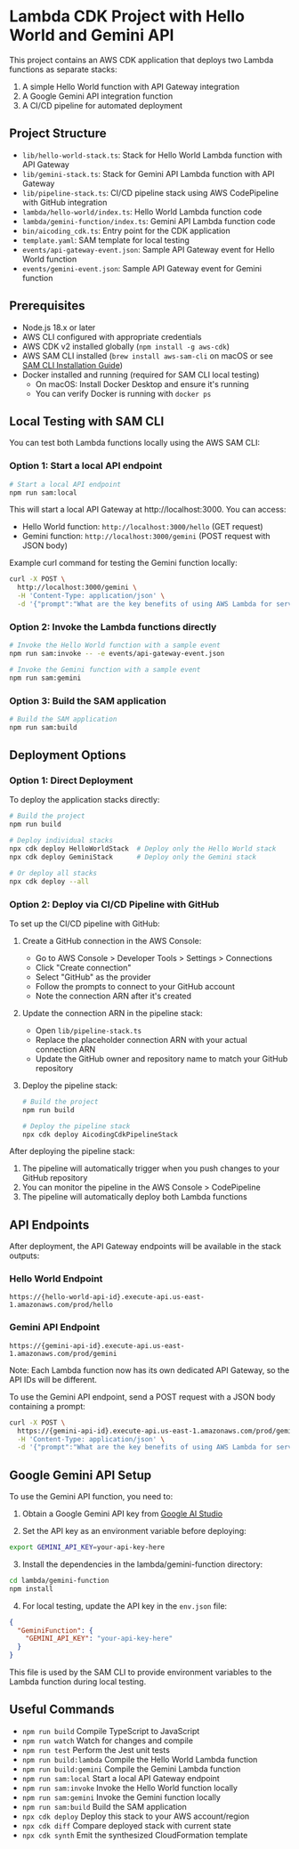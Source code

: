 # Lambda CDK Project with Hello World and Gemini API

This project contains an AWS CDK application that deploys two Lambda functions as separate stacks:
1. A simple Hello World function with API Gateway integration
2. A Google Gemini API integration function
3. A CI/CD pipeline for automated deployment

## Project Structure

- `lib/hello-world-stack.ts`: Stack for Hello World Lambda function with API Gateway
- `lib/gemini-stack.ts`: Stack for Gemini API Lambda function with API Gateway
- `lib/pipeline-stack.ts`: CI/CD pipeline stack using AWS CodePipeline with GitHub integration
- `lambda/hello-world/index.ts`: Hello World Lambda function code
- `lambda/gemini-function/index.ts`: Gemini API Lambda function code
- `bin/aicoding_cdk.ts`: Entry point for the CDK application
- `template.yaml`: SAM template for local testing
- `events/api-gateway-event.json`: Sample API Gateway event for Hello World function
- `events/gemini-event.json`: Sample API Gateway event for Gemini function

## Prerequisites

- Node.js 18.x or later
- AWS CLI configured with appropriate credentials
- AWS CDK v2 installed globally (`npm install -g aws-cdk`)
- AWS SAM CLI installed (`brew install aws-sam-cli` on macOS or see [SAM CLI Installation Guide](https://docs.aws.amazon.com/serverless-application-model/latest/developerguide/serverless-sam-cli-install.html))
- Docker installed and running (required for SAM CLI local testing)
  - On macOS: Install Docker Desktop and ensure it's running
  - You can verify Docker is running with `docker ps`

## Local Testing with SAM CLI

You can test both Lambda functions locally using the AWS SAM CLI:

### Option 1: Start a local API endpoint

```bash
# Start a local API endpoint
npm run sam:local
```

This will start a local API Gateway at http://localhost:3000. You can access:

- Hello World function: `http://localhost:3000/hello` (GET request)
- Gemini function: `http://localhost:3000/gemini` (POST request with JSON body)

Example curl command for testing the Gemini function locally:

```bash
curl -X POST \
  http://localhost:3000/gemini \
  -H 'Content-Type: application/json' \
  -d '{"prompt":"What are the key benefits of using AWS Lambda for serverless computing?"}'
```

### Option 2: Invoke the Lambda functions directly

```bash
# Invoke the Hello World function with a sample event
npm run sam:invoke -- -e events/api-gateway-event.json

# Invoke the Gemini function with a sample event
npm run sam:gemini
```

### Option 3: Build the SAM application

```bash
# Build the SAM application
npm run sam:build
```

## Deployment Options

### Option 1: Direct Deployment

To deploy the application stacks directly:

```bash
# Build the project
npm run build

# Deploy individual stacks
npx cdk deploy HelloWorldStack  # Deploy only the Hello World stack
npx cdk deploy GeminiStack      # Deploy only the Gemini stack

# Or deploy all stacks
npx cdk deploy --all
```

### Option 2: Deploy via CI/CD Pipeline with GitHub

To set up the CI/CD pipeline with GitHub:

1. Create a GitHub connection in the AWS Console:
   - Go to AWS Console > Developer Tools > Settings > Connections
   - Click "Create connection"
   - Select "GitHub" as the provider
   - Follow the prompts to connect to your GitHub account
   - Note the connection ARN after it's created

2. Update the connection ARN in the pipeline stack:
   - Open `lib/pipeline-stack.ts`
   - Replace the placeholder connection ARN with your actual connection ARN
   - Update the GitHub owner and repository name to match your GitHub repository

3. Deploy the pipeline stack:
   ```bash
   # Build the project
   npm run build

   # Deploy the pipeline stack
   npx cdk deploy AicodingCdkPipelineStack
   ```

After deploying the pipeline stack:

1. The pipeline will automatically trigger when you push changes to your GitHub repository
2. You can monitor the pipeline in the AWS Console > CodePipeline
3. The pipeline will automatically deploy both Lambda functions

## API Endpoints

After deployment, the API Gateway endpoints will be available in the stack outputs:

### Hello World Endpoint

```
https://{hello-world-api-id}.execute-api.us-east-1.amazonaws.com/prod/hello
```

### Gemini API Endpoint

```
https://{gemini-api-id}.execute-api.us-east-1.amazonaws.com/prod/gemini
```

Note: Each Lambda function now has its own dedicated API Gateway, so the API IDs will be different.

To use the Gemini API endpoint, send a POST request with a JSON body containing a prompt:

```bash
curl -X POST \
  https://{gemini-api-id}.execute-api.us-east-1.amazonaws.com/prod/gemini \
  -H 'Content-Type: application/json' \
  -d '{"prompt":"What are the key benefits of using AWS Lambda for serverless computing?"}'
```

## Google Gemini API Setup

To use the Gemini API function, you need to:

1. Obtain a Google Gemini API key from [Google AI Studio](https://makersuite.google.com/app/apikey)

2. Set the API key as an environment variable before deploying:

```bash
export GEMINI_API_KEY=your-api-key-here
```

3. Install the dependencies in the lambda/gemini-function directory:

```bash
cd lambda/gemini-function
npm install
```

4. For local testing, update the API key in the `env.json` file:

```json
{
  "GeminiFunction": {
    "GEMINI_API_KEY": "your-api-key-here"
  }
}
```

This file is used by the SAM CLI to provide environment variables to the Lambda function during local testing.

## Useful Commands

* `npm run build`         Compile TypeScript to JavaScript
* `npm run watch`         Watch for changes and compile
* `npm run test`          Perform the Jest unit tests
* `npm run build:lambda`  Compile the Hello World Lambda function
* `npm run build:gemini`  Compile the Gemini Lambda function
* `npm run sam:local`     Start a local API Gateway endpoint
* `npm run sam:invoke`    Invoke the Hello World function locally
* `npm run sam:gemini`    Invoke the Gemini function locally
* `npm run sam:build`     Build the SAM application
* `npx cdk deploy`        Deploy this stack to your AWS account/region
* `npx cdk diff`          Compare deployed stack with current state
* `npx cdk synth`         Emit the synthesized CloudFormation template
